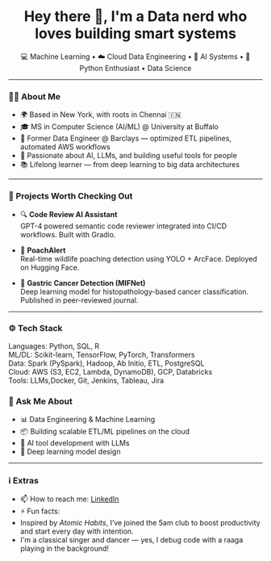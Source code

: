 <h1 align="center">Hey there 👋, I'm a Data nerd who loves building smart systems</h1>

<p align="center">
  💻 Machine Learning • ☁️ Cloud Data Engineering • 🧠 AI Systems • 🐍 Python Enthusiast • Data Science
</p>

---

### 👨‍💻 About Me

- 🌍 Based in New York, with roots in Chennai 🇮🇳  
- 🎓 MS in Computer Science (AI/ML) @ University at Buffalo  
- 💼 Former Data Engineer @ Barclays — optimized ETL pipelines, automated AWS workflows  
- 🧠 Passionate about AI, LLMs, and building useful tools for people  
- 📚 Lifelong learner — from deep learning to big data architectures

---

### 🚀 Projects Worth Checking Out

- 🔍 **Code Review AI Assistant**  
  GPT-4 powered semantic code reviewer integrated into CI/CD workflows. Built with Gradio.

- 🐾 **PoachAlert**  
  Real-time wildlife poaching detection using YOLO + ArcFace. Deployed on Hugging Face.

- 🧬 **Gastric Cancer Detection (MIFNet)**  
  Deep learning model for histopathology-based cancer classification. Published in peer-reviewed journal.

---

### ⚙️ Tech Stack

Languages:      Python, SQL, R  
ML/DL:          Scikit-learn, TensorFlow, PyTorch, Transformers  
Data:           Spark (PySpark), Hadoop, Ab Initio, ETL, PostgreSQL  
Cloud:          AWS (S3, EC2, Lambda, DynamoDB), GCP, Databricks  
Tools:          LLMs,Docker, Git, Jenkins, Tableau, Jira

### 💬 Ask Me About

- 📊 Data Engineering & Machine Learning  
- 📦 Building scalable ETL/ML pipelines on the cloud  
- 🤖 AI tool development with LLMs  
- 🧠 Deep learning model design

---

### ℹ️ Extras

- 📫 How to reach me: [LinkedIn](https://linkedin.com/in/rajashree-s)  
- ⚡ Fun facts:
- Inspired by *Atomic Habits*, I’ve joined the 5am club to boost productivity and start every day with intention.
- I'm a classical singer and dancer — yes, I debug code with a raaga playing in the background!

